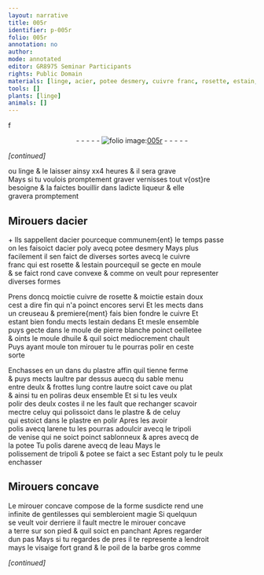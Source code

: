 ```yaml
---
layout: narrative
title: 005r
identifier: p-005r
folio: 005r
annotation: no
author:
mode: annotated
editor: GR8975 Seminar Participants
rights: Public Domain
materials: [linge, acier, potee desmery, cuivre franc, rosette, estain, cuivre de rosette, cuivre, pierre, blanche, huile, plastre, sable, arene, tripoli, de venise, sablonneux, potee, eau]
tools: []
plants: [linge]
animals: []
---
```


f<div class="folio" align="center">- - - - - <a href="http://gallica.bnf.fr/ark:/12148/btv1b10500001g/f15.image" target="_blank"><img src="https://cu-mkp.github.io/2017-workshop-edition/assets/photo-icon.png" alt="folio image: " style="display:inline-block; margin-bottom:-3px;"/>005r</a> - - - - - </div>  
 
*[continued]*
  
ou <span class="m"><span class="pa">linge</span></span> & le laisser ainsy xx4 heures & il sera grave<br/> Mays si tu voulois promptement graver vernisses tout v{ost}re<br/> besoigne & la faictes bouillir dans ladicte liqueur & elle<br/> gravera promptement
 
 
  

## Mirouers d<span class="m">acier</span>

 
\+ Ils sappellent d<span class="m">acier</span> pourceque communem{ent} le temps passe<br/> on les faisoict d<span class="m">acier</span> poly avecq <span class="m">potee desmery</span> Mays plus<br/> facilement il sen faict de diverses sortes avecq le <span class="m">cuivre<br/> franc</span> qui est <span class="m">rosette</span> & l<span class="m">estain</span> pourcequil se gecte en moule<br/> & se faict rond cave convexe & comme on veult pour representer<br/> diverses formes
 
Prens doncq moictie <span class="m">cuivre de rosette</span> & moictie <span class="m">estain</span> doux<br/> cest a dire fin qui n'a poinct encores servi Et les mects dans<br/> un creuseau & premiere{ment} fais bien fondre le <span class="m">cuivre</span> Et<br/> estant bien fondu mects l<span class="m">estain</span> dedans Et mesle ensemble<br/> puys gecte dans le moule de <span class="m">pierre</span> <span class="m">blanche</span> poinct oeilletee<br/> & oints le moule d<span class="m">huile</span> & quil soict mediocrement chault<br/> Puys ayant moule ton mirouer tu le pourras polir en ceste<br/> sorte
 
Enchasses en un dans du <span class="m">plastre</span> affin quil tienne ferme<br/> & puys mects laultre par dessus auecq du <span class="m">sable</span> menu<br/> entre deulx & frottes lung contre lautre soict cave ou plat<br/> & ainsi tu en poliras deux ensemble Et si tu les veulx<br/> polir des deulx costes il ne les fault que rechanger scavoir<br/> mectre celuy qui polissoict dans le <span class="m">plastre</span> & de celuy<br/> qui estoict dans le <span class="m">plastre</span> en polir Apres les avoir<br/> polis avecq l<span class="m">arene</span> tu les pourras adoulcir avecq le <span class="m">tripoli</span><br/> <span class="m">de venise</span> qui ne soict poinct <span class="m">sablonneux</span> & apres avecq de<br/> la <span class="m">potee</span> Tu polis d<span class="m">arene</span> avecq de l<span class="m">eau</span> Mays le<br/> polissement de <span class="m">tripoli</span> & <span class="m">potee</span> se faict a sec Estant poly tu le peulx enchasser
 
 
  

## Mirouers concave

 
Le mirouer concave compose de la forme susdicte rend une<br/> infinite de gentilesses qui sembleroient magie Si quelquun<br/> se veult voir derriere il fault mectre le mirouer concave<br/> a terre sur son pied & quil soict en panchant Apres regarder<br/> dun pas Mays si tu regardes de pres il te represente a lendroit<br/> mays le visaige fort grand & le poil de la barbe gros comme
 
*[continued]*
 
